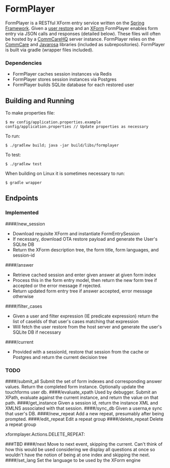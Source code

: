 FormPlayer
===========

FormPlayer is a RESTful XForm entry service written on the [Spring Framework](https://projects.spring.io/spring-framework/).
Given a [user restore](https://confluence.dimagi.com/display/commcarepublic/OTA+Restore+API) and 
an [XForm](http://dimagi.github.io/xform-spec/) FormPlayer enables form entry via JSON calls and responses (detailed below).
These files will often be hosted by a [CommCareHQ](https://www.github.com/dimagi/commcare-hq) server instance. FormPlayer
relies on the [CommCare](https://www.github.com/dimagi/commcare-hq) and [Javarosa](https://www.github.com/dimagi/commcare-hq) 
libraries (included as subrepositories). FormPlayer is built via gradle (wrapper files included). 

### Dependencies
+ FormPlayer caches session instances via Redis
+ FormPlayer stores session instances via Postgres
+ FormPlayer builds SQLite database for each restored user

Building and Running
------------

To make properties file:

    $ mv config/application.properties.example config/application.properties // Update properties as necessary

To run:

    $ ./gradlew build; java -jar build/libs/formplayer

To test:

    $ ./gradlew test
    
When building on Linux it is sometimes necessary to run:

    $ gradle wrapper
    

Endpoints
------------

### Implemented

####/new_session
+ Download requisite XForm and instantiate FormEntrySession 
+ If necessary, download OTA restore payload and generate the User's SQLite DB
+ Return the XForm description tree, the form title, form languages, and session-id

####/answer
+ Retrieve cached session and enter given answer at given form index
+ Process this in the form entry model, then return the new form tree if accepted or the error message if rejected.
+ Return updated form entry tree if answer accepted, error message otherwise

####/filter_cases
+ Given a user and filter expression (IE predicate expression) return the list of caseIds of that user's cases 
matching that expression
+ Will fetch the user restore from the host server and generate the user's SQLite DB if necessary

####/current
+ Provided with a sessionId, restore that session from the cache or Postgres and return the current decision tree

### TODO

####/submit_all
Submit the set of form indexes and corresponding answer values. Return the completed form instance. Optionally update the touchforms user db. 
####/evaluate_xpath
Used by debugger. Submit an XPath, evaluate against the current instance, and return the value on that path.
####/get_instance
Given a session id, return the instance XML and XMLNS associated with that session.
####/sync_db
Given a userna,e sync that user's DB. 
####/new_repeat
Add a new repeat, presumably after being prompted.
####/edit_repeat
Edit a repeat group
####/delete_repeat
Delete a repeat group
 
xformplayer.Actions.DELETE_REPEAT:

###TBD
####/next
Move to next event, skipping the current. Can't think of how this would be used considering we display all questions at once so wouldn't have the notion of being at one index and skipping the next.
####/set_lang
Set the language to be used by the XForm engine
